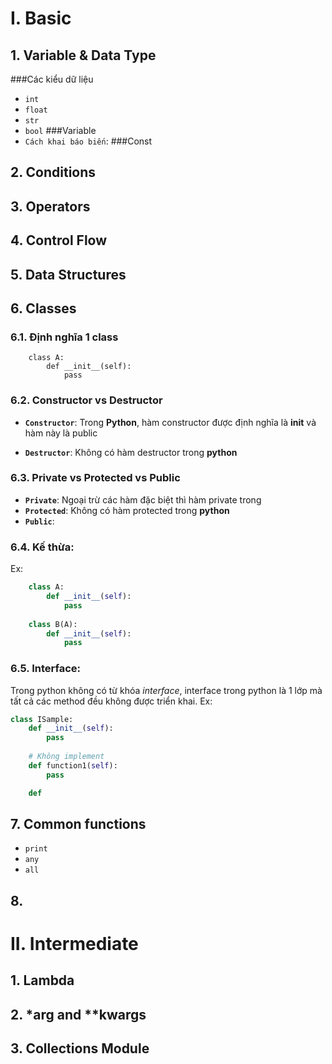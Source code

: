 # I. Basic 
## 1. Variable & Data Type
###Các kiểu dữ liệu
+ `int`
+ `float`
+ `str`
+ `bool`
###Variable
+ `Cách khai báo biến`:
###Const
    
## 2. Conditions
## 3. Operators
## 4. Control Flow
## 5. Data Structures
## 6. Classes
### 6.1. Định nghĩa 1 class
```
    class A:
        def __init__(self):
            pass
```
### 6.2. Constructor vs Destructor
+ **`Constructor`**: Trong **Python**, hàm constructor được định nghĩa là __init__ và hàm này là public

+ **`Destructor`**: Không có hàm destructor trong **python**
### 6.3. Private vs Protected vs Public
+ **`Private`**: Ngoại trừ các hàm đặc biệt thì hàm private trong 
+ **`Protected`**: Không có hàm protected trong **python**
+ **`Public`**: 
### 6.4. Kế thừa:
Ex:  
```python
    class A:
        def __init__(self):
            pass
    
    class B(A):
        def __init__(self):
            pass
```
### 6.5. Interface:
Trong python không có từ khóa *interface*, interface trong python là 1 lớp mà tất cả các method đều không được triển khai.
Ex:
```python
class ISample:
    def __init__(self):
        pass
    
    # Không implement 
    def function1(self):
        pass

    def
```

### 
## 7. Common functions
+ `print`
+ `any`
+ `all`
## 8. 
# II. Intermediate
## 1. Lambda
## 2. *arg and **kwargs
## 3. Collections Module
## 